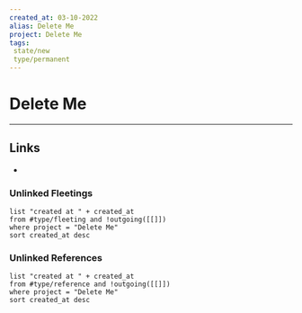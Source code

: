 ```yaml
---
created_at: 03-10-2022
alias: Delete Me
project: Delete Me
tags: 
 state/new
 type/permanent
---
```


# Delete Me





---
## Links
- 

### Unlinked Fleetings
```dataview
list "created at " + created_at
from #type/fleeting and !outgoing([[]])
where project = "Delete Me"
sort created_at desc
```
### Unlinked References
```dataview
list "created at " + created_at
from #type/reference and !outgoing([[]])
where project = "Delete Me"
sort created_at desc
```